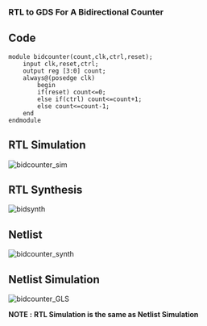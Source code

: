 ### RTL to GDS For A Bidirectional Counter

## Code

```
module bidcounter(count,clk,ctrl,reset);
	input clk,reset,ctrl;
	output reg [3:0] count;
	always@(posedge clk)
		begin
		if(reset) count<=0;
		else if(ctrl) count<=count+1;
		else count<=count-1;
	end
endmodule
```

## RTL Simulation

![bidcounter_sim](https://github.com/Knightmare-0/Vishnu-VSD-HDP/assets/112769624/1793cbec-b5c1-4348-a91f-4f5598f8c9d9)

## RTL Synthesis

![bidsynth](https://github.com/Knightmare-0/Vishnu-VSD-HDP/assets/112769624/02343500-e74d-4b76-ad2d-8acf5516a8b4)

## Netlist 

![bidcounter_synth](https://github.com/Knightmare-0/Vishnu-VSD-HDP/assets/112769624/0079969b-3bbd-4d6c-a1be-025895f2ab48)

## Netlist Simulation

![bidcounter_GLS](https://github.com/Knightmare-0/Vishnu-VSD-HDP/assets/112769624/c0c9f60e-8df7-4886-87e1-272ac8eba580)

**NOTE :** **RTL Simulation is the same as Netlist Simulation**

